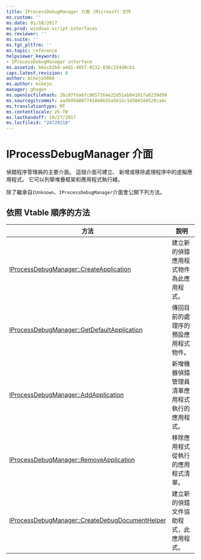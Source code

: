 ```yaml
---
title: IProcessDebugManager 介面 |Microsoft 文件
ms.custom: ''
ms.date: 01/18/2017
ms.prod: windows-script-interfaces
ms.reviewer: ''
ms.suite: ''
ms.tgt_pltfrm: ''
ms.topic: reference
helpviewer_keywords:
- IProcessDebugManager interface
ms.assetid: b6ecb2bd-a4d1-4857-9232-036c154d0cb1
caps.latest.revision: 8
author: mikejo5000
ms.author: mikejo
manager: ghogen
ms.openlocfilehash: 26c97fda6fc8657164e22d51eb041017a6239d98
ms.sourcegitcommit: aadb9588877418b8b55a5612c1d3842d4520ca4c
ms.translationtype: MT
ms.contentlocale: zh-TW
ms.lasthandoff: 10/27/2017
ms.locfileid: "24729218"
---
```

# <a name="iprocessdebugmanager-interface"></a>IProcessDebugManager 介面
偵錯程序管理員的主要介面。 這個介面可建立、 新增或移除處理程序中的虛擬應用程式。 它可以列舉堆疊框架和應用程式執行緒。  
  
 除了繼承自`IUnknown`、`IProcessDebugManager`介面會公開下列方法。  
  
## <a name="methods-in-vtable-order"></a>依照 Vtable 順序的方法  
  
|方法|說明|  
|------------|-----------------|  
|[IProcessDebugManager::CreateApplication](../../winscript/reference/iprocessdebugmanager-createapplication.md)|建立新的偵錯應用程式物件為此應用程式。|  
|[IProcessDebugManager::GetDefaultApplication](../../winscript/reference/iprocessdebugmanager-getdefaultapplication.md)|傳回目前的處理序的預設應用程式物件。|  
|[IProcessDebugManager::AddApplication](../../winscript/reference/iprocessdebugmanager-addapplication.md)|新增機器偵錯管理員清單應用程式執行的應用程式。|  
|[IProcessDebugManager::RemoveApplication](../../winscript/reference/iprocessdebugmanager-removeapplication.md)|移除應用程式從執行的應用程式清單。|  
|[IProcessDebugManager::CreateDebugDocumentHelper](../../winscript/reference/iprocessdebugmanager-createdebugdocumenthelper.md)|建立新的偵錯文件協助程式，此應用程式。|